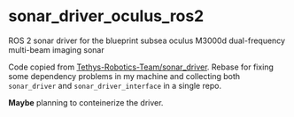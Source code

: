 # sonar_driver_oculus_ros2
ROS 2 sonar driver for the blueprint subsea oculus M3000d dual-frequency multi-beam imaging sonar

Code copied from [Tethys-Robotics-Team/sonar_driver](https://github.com/Tethys-Robotics-Team/sonar_driver).
Rebase for fixing some dependency problems in my machine and collecting both 
`sonar_driver` and `sonar_driver_interface` in a single repo.

**Maybe** planning to conteinerize the driver.
